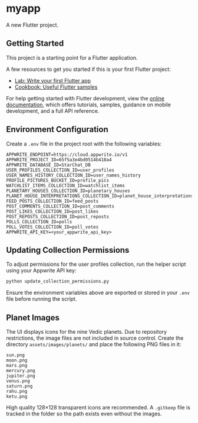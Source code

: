 # myapp

A new Flutter project.

## Getting Started

This project is a starting point for a Flutter application.

A few resources to get you started if this is your first Flutter project:

- [Lab: Write your first Flutter app](https://docs.flutter.dev/get-started/codelab)
- [Cookbook: Useful Flutter samples](https://docs.flutter.dev/cookbook)

For help getting started with Flutter development, view the
[online documentation](https://docs.flutter.dev/), which offers tutorials,
samples, guidance on mobile development, and a full API reference.

## Environment Configuration

Create a `.env` file in the project root with the following variables:

```
APPWRITE_ENDPOINT=https://cloud.appwrite.io/v1
APPWRITE_PROJECT_ID=65f5a3e4bd0514b418a4
APPWRITE_DATABASE_ID=StarChat_DB
USER_PROFILES_COLLECTION_ID=user_profiles
USER_NAMES_HISTORY_COLLECTION_ID=user_names_history
PROFILE_PICTURES_BUCKET_ID=profile_pics
WATCHLIST_ITEMS_COLLECTION_ID=watchlist_items
PLANETARY_HOUSES_COLLECTION_ID=planetary_houses
PLANET_HOUSE_INTERPRETATIONS_COLLECTION_ID=planet_house_interpretations
FEED_POSTS_COLLECTION_ID=feed_posts
POST_COMMENTS_COLLECTION_ID=post_comments
POST_LIKES_COLLECTION_ID=post_likes
POST_REPOSTS_COLLECTION_ID=post_reposts
POLLS_COLLECTION_ID=polls
POLL_VOTES_COLLECTION_ID=poll_votes
APPWRITE_API_KEY=<your_appwrite_api_key>
```

## Updating Collection Permissions

To adjust permissions for the user profiles collection, run the helper script using your Appwrite API key:

```bash
python update_collection_permissions.py
```

Ensure the environment variables above are exported or stored in your `.env` file before running the script.

## Planet Images

The UI displays icons for the nine Vedic planets. Due to repository
restrictions, the image files are not included in source control. Create the
directory `assets/images/planets/` and place the following PNG files in it:

```
sun.png
moon.png
mars.png
mercury.png
jupiter.png
venus.png
saturn.png
rahu.png
ketu.png
```

High quality 128&times;128 transparent icons are recommended. A `.gitkeep` file
is tracked in the folder so the path exists even without the images.

